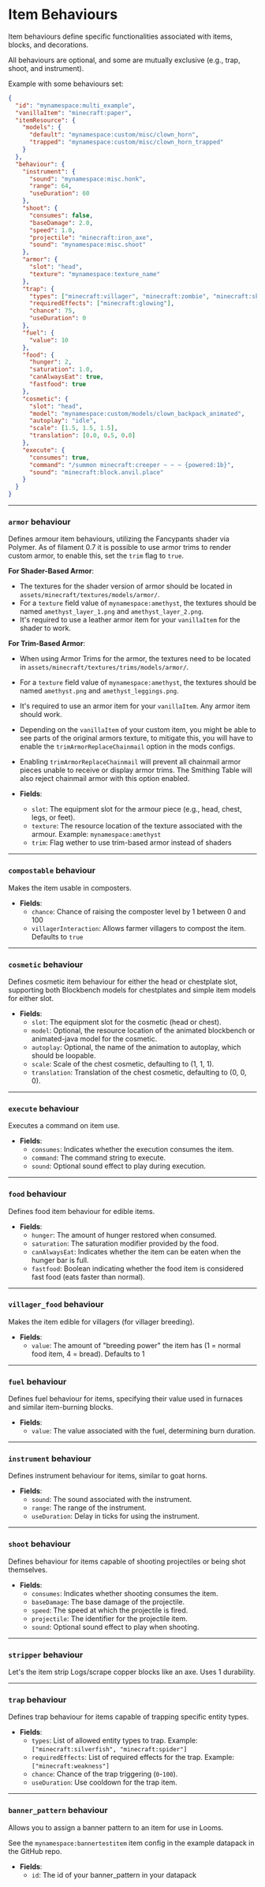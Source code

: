 # Item Behaviours

Item behaviours define specific functionalities associated with items, blocks, and decorations. 

All behaviours are optional, and some are mutually exclusive (e.g., trap, shoot, and instrument).

Example with some behaviours set:
```json
{
  "id": "mynamespace:multi_example",
  "vanillaItem": "minecraft:paper",
  "itemResource": {
    "models": {
      "default": "mynamespace:custom/misc/clown_horn",
      "trapped": "mynamespace:custom/misc/clown_horn_trapped"
    }
  },
  "behaviour": {
    "instrument": {
      "sound": "mynamespace:misc.honk",
      "range": 64,
      "useDuration": 60
    },
    "shoot": {
      "consumes": false,
      "baseDamage": 2.0,
      "speed": 1.0,
      "projectile": "minecraft:iron_axe",
      "sound": "mynamespace:misc.shoot"
    },
    "armor": {
      "slot": "head",
      "texture": "mynamespace:texture_name"
    },
    "trap": {
      "types": ["minecraft:villager", "minecraft:zombie", "minecraft:skeleton"],
      "requiredEffects": ["minecraft:glowing"],
      "chance": 75,
      "useDuration": 0
    },
    "fuel": {
      "value": 10
    },
    "food": {
      "hunger": 2,
      "saturation": 1.0,
      "canAlwaysEat": true,
      "fastfood": true
    },
    "cosmetic": {
      "slot": "head",
      "model": "mynamespace:custom/models/clown_backpack_animated",
      "autoplay": "idle",
      "scale": [1.5, 1.5, 1.5],
      "translation": [0.0, 0.5, 0.0]
    },
    "execute": {
      "consumes": true,
      "command": "/summon minecraft:creeper ~ ~ ~ {powered:1b}",
      "sound": "minecraft:block.anvil.place"
    }
  }
}
```

---

### `armor` behaviour

Defines armour item behaviours, utilizing the Fancypants shader via Polymer.
As of filament 0.7 it is possible to use armor trims to render custom armor, to enable this, set the `trim` flag to `true`.

**For Shader-Based Armor**:

- The textures for the shader version of armor should be located in `assets/minecraft/textures/models/armor/`.
- For a `texture` field value of `mynamespace:amethyst`, the textures should be named `amethyst_layer_1.png` and `amethyst_layer_2.png`.
- It's required to use a leather armor item for your `vanillaItem` for the shader to work.

**For Trim-Based Armor**:

- When using Armor Trims for the armor, the textures need to be located in `assets/minecraft/textures/trims/models/armor/`.
- For a `texture` field value of `mynamespace:amethyst`, the textures should be named `amethyst.png` and `amethyst_leggings.png`.
- It's required to use an armor item for your `vanillaItem`. Any armor item should work.
- Depending on the `vanillaItem` of your custom item, you might be able to see parts of the original armors texture, to mitigate this, you will have to enable the `trimArmorReplaceChainmail` option in the mods configs.
- Enabling `trimArmorReplaceChainmail` will prevent all chainmail armor pieces unable to receive or display armor trims. The Smithing Table will also reject chainmail armor with this option enabled.

- **Fields**:
  - `slot`: The equipment slot for the armour piece (e.g., head, chest, legs, or feet).
  - `texture`: The resource location of the texture associated with the armour. Example: `mynamespace:amethyst`
  - `trim`: Flag wether to use trim-based armor instead of shaders

---

### `compostable` behaviour

Makes the item usable in composters.

- **Fields**:
  - `chance`: Chance of raising the composter level by 1 between 0 and 100
  - `villagerInteraction`: Allows farmer villagers to compost the item. Defaults to `true`

---

### `cosmetic` behaviour

Defines cosmetic item behaviour for either the head or chestplate slot, supporting both Blockbench models for chestplates and simple item models for either slot.

- **Fields**:
  - `slot`: The equipment slot for the cosmetic (head or chest).
  - `model`: Optional, the resource location of the animated blockbench or animated-java model for the cosmetic.
  - `autoplay`: Optional, the name of the animation to autoplay, which should be loopable.
  - `scale`: Scale of the chest cosmetic, defaulting to (1, 1, 1).
  - `translation`: Translation of the chest cosmetic, defaulting to (0, 0, 0).

---

### `execute` behaviour

Executes a command on item use.

- **Fields**:
  - `consumes`: Indicates whether the execution consumes the item.
  - `command`: The command string to execute.
  - `sound`: Optional sound effect to play during execution.

---

### `food` behaviour

Defines food item behaviour for edible items.

- **Fields**:
  - `hunger`: The amount of hunger restored when consumed.
  - `saturation`: The saturation modifier provided by the food.
  - `canAlwaysEat`: Indicates whether the item can be eaten when the hunger bar is full.
  - `fastfood`: Boolean indicating whether the food item is considered fast food (eats faster than normal).

---

### `villager_food` behaviour

Makes the item edible for villagers (for villager breeding).

- **Fields**:
  - `value`: The amount of "breeding power" the item has (1 = normal food item, 4 = bread). Defaults to 1

---

### `fuel` behaviour

Defines fuel behaviour for items, specifying their value used in furnaces and similar item-burning blocks.

- **Fields**:
  - `value`: The value associated with the fuel, determining burn duration.

---

### `instrument` behaviour

Defines instrument behaviour for items, similar to goat horns.

- **Fields**:
  - `sound`: The sound associated with the instrument.
  - `range`: The range of the instrument.
  - `useDuration`: Delay in ticks for using the instrument.

---

### `shoot` behaviour

Defines behaviour for items capable of shooting projectiles or being shot themselves.

- **Fields**:
  - `consumes`: Indicates whether shooting consumes the item.
  - `baseDamage`: The base damage of the projectile.
  - `speed`: The speed at which the projectile is fired.
  - `projectile`: The identifier for the projectile item.
  - `sound`: Optional sound effect to play when shooting.

---

### `stripper` behaviour

Let's the item strip Logs/scrape copper blocks like an axe. Uses 1 durability.

---

### `trap` behaviour

Defines trap behaviour for items capable of trapping specific entity types.

- **Fields**:
  - `types`: List of allowed entity types to trap. Example: `["minecraft:silverfish", "minecraft:spider"]`
  - `requiredEffects`: List of required effects for the trap. Example: `["minecraft:weakness"]`
  - `chance`: Chance of the trap triggering (`0`-`100`).
  - `useDuration`: Use cooldown for the trap item.

---

### `banner_pattern` behaviour

Allows you to assign a banner pattern to an item for use in Looms.

See the `mynamespace:bannertestitem` item config in the example datapack in the GitHub repo.

- **Fields**:
  - `id`: The id of your banner_pattern in your datapack
